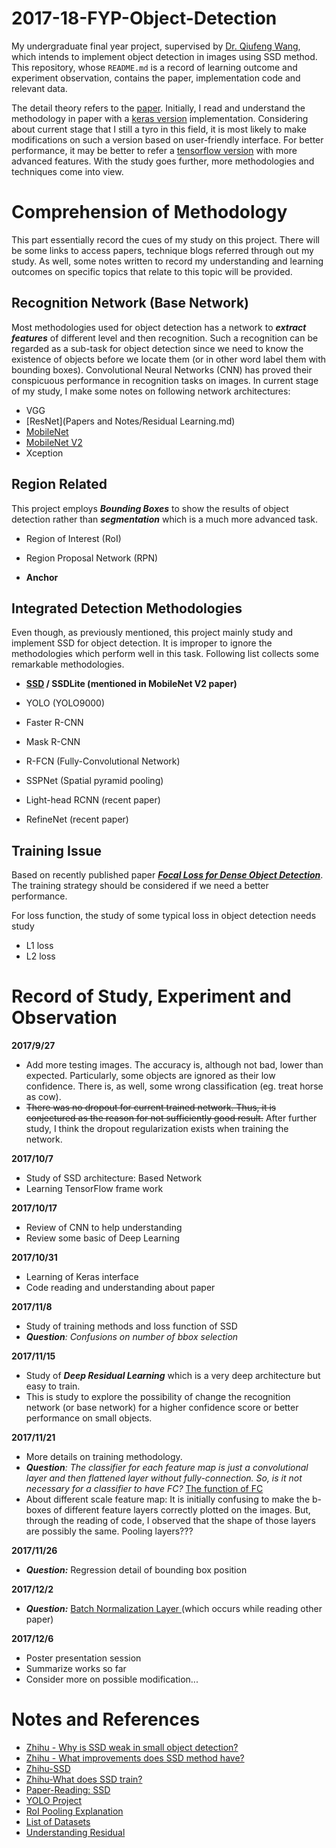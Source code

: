 # 2017-18-FYP-Object-Detection

My undergraduate final year project, supervised by [Dr. Qiufeng Wang](http://www.xjtlu.edu.cn/zh/departments/academic-departments/electrical-and-electronic-engineering/staff/qiufeng-wang), which intends to implement object detection in images using SSD method. This repository, whose `README.md` is a record of learning outcome and experiment observation, contains the paper, implementation code and relevant data. 

The detail theory refers to the [paper](https://arxiv.org/abs/1512.02325). Initially, I read and understand the methodology in paper with a [keras version](https://github.com/rykov8/ssd_keras) implementation. Considering about current stage that I still a tyro in this field, it is most likely to make modifications on such a version based on user-friendly interface. For better performance, it may be better to refer a [tensorflow version](https://github.com/balancap/SSD-Tensorflow) with more advanced features. With the study goes further, more methodologies and techniques come into view. 

# Comprehension of Methodology

This part essentially record the cues of my study on this project. There will be some links to access papers, technique blogs referred through out my study. As well, some notes written to record my understanding and learning outcomes on specific topics  that relate to this topic will be provided.

## Recognition Network (Base Network)

Most methodologies used for object detection has a network to **_extract features_** of different level and then recognition. Such a recognition can be regarded as a sub-task for object detection since we need to know the existence of objects before we locate them (or in other word label them with bounding boxes). Convolutional Neural Networks (CNN) has proved their conspicuous performance in recognition tasks on images. In current stage of my study, I make some notes on following network architectures:

- VGG
- [ResNet](Papers and Notes/Residual Learning.md)
- [MobileNet](https://arxiv.org/pdf/1704.04861.pdf)
- [MobileNet V2](https://arxiv.org/pdf/1801.04381.pdf)
- Xception

## Region Related

This project employs **_Bounding Boxes_** to show the results of object detection rather than **_segmentation_** which is a much more advanced task. 

- Region of Interest (RoI)


- Region Proposal Network (RPN)
- **Anchor**

## Integrated Detection Methodologies

Even though, as previously mentioned, this project mainly study and implement SSD for object detection. It is improper to ignore the methodologies which perform well in this task. Following list collects some remarkable methodologies.

- **[SSD](https://arxiv.org/abs/1512.02325) / SSDLite (mentioned in MobileNet V2 paper)**
- YOLO (YOLO9000)
- Faster R-CNN
- Mask R-CNN
- R-FCN (Fully-Convolutional Network)
- SSPNet (Spatial pyramid pooling)


- Light-head RCNN (recent paper)
- RefineNet (recent paper)

## Training Issue

Based on recently published paper [**_Focal Loss for Dense Object Detection_**](https://arxiv.org/abs/1708.02002). The training strategy should be considered if we need a better performance. 

For loss function, the study of some typical loss in object detection needs study

- L1 loss
- L2 loss

# Record of Study, Experiment and Observation

**2017/9/27**

- Add more testing images. The accuracy is, although not bad, lower than expected. Particularly, some objects are ignored as their low confidence. There is, as well, some wrong classification (eg. treat horse as cow).
- ~~There was no dropout for current trained network. Thus, it is conjectured as the reason for not sufficiently good result.~~  After further study, I think the dropout regularization exists when training the network.

**2017/10/7**

- Study of SSD architecture: Based Network
- Learning TensorFlow frame work

**2017/10/17**

- Review of CNN to help understanding
- Review some basic of Deep Learning

**2017/10/31**

- Learning of Keras interface
- Code reading and understanding about paper

**2017/11/8**

- Study of training methods and loss function of SSD
- _**Question**: Confusions on number of bbox selection_

**2017/11/15**

- Study of **_Deep Residual Learning_** which is a very deep architecture but easy to train. 
- This is study to explore the possibility of change the recognition network (or base network) for a higher confidence score or better performance on small objects.

**2017/11/21**

- More details on training methodology. 
- _**Question**: The classifier for each feature map is just a convolutional layer and then flattened layer without fully-connection. So, is it not necessary for a classifier to have FC?_ [The function of FC](https://stats.stackexchange.com/questions/182102/what-do-the-fully-connected-layers-do-in-cnns)
- About different scale feature map: It is initially confusing to make the b-boxes of different feature layers  correctly plotted on the images. But, through the reading of code, I observed that the shape of those layers are possibly the same. Pooling layers???

**2017/11/26**

- **_Question:_** Regression detail of bounding box position

**2017/12/2**

- **_Question:_**  [Batch Normalization Layer ](https://kratzert.github.io/2016/02/12/understanding-the-gradient-flow-through-the-batch-normalization-layer.html) (which occurs while reading other paper) 

**2017/12/6**

- Poster presentation session
- Summarize works so far
- Consider more on possible modification...



# Notes and References

- [Zhihu - Why is SSD weak in small object detection?](https://www.zhihu.com/question/49455386)
- [Zhihu - What improvements does SSD method have?](https://www.zhihu.com/question/50910763)
- [Zhihu-SSD](https://zhuanlan.zhihu.com/p/24954433)
- [Zhihu-What does SSD train?](https://zhuanlan.zhihu.com/p/29410169)
- [Paper-Reading: SSD](http://blog.csdn.net/u010167269/article/details/52563573)
- [YOLO Project](https://pjreddie.com/darknet/yolo/)
- [RoI Pooling Explanation](https://blog.deepsense.ai/region-of-interest-pooling-explained/)
- [List of Datasets](https://en.wikipedia.org/wiki/List_of_datasets_for_machine_learning_research)
- [Understanding Residual](https://stats.stackexchange.com/questions/56950/neural-network-with-skip-layer-connections)